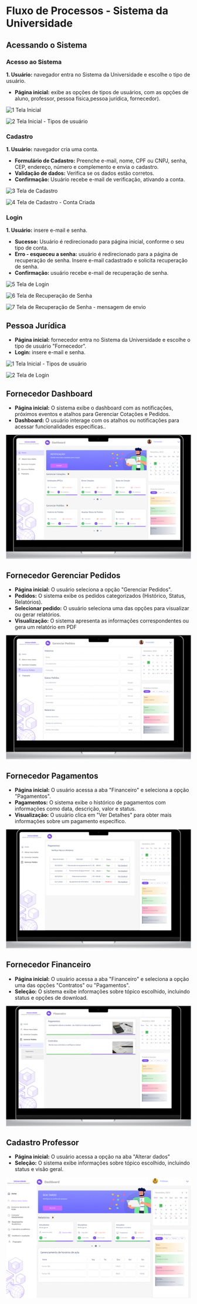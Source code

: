 # Fluxo de Processos - Sistema da Universidade

## Acessando o Sistema

### Acesso ao Sistema 
**1. Usuário:** navegador entra no Sistema da Universidade e escolhe o tipo de usuário.
* **Página inicial:** exibe as opções de tipos de usuários, com as opções de aluno, professor, pessoa física,pessoa jurídica, fornecedor). 

![1  Tela Inicial](https://github.com/user-attachments/assets/e874167b-95e6-4ae3-9d50-51dc6125a638)

![2  Tela Inicial - Tipos de usuário](https://github.com/user-attachments/assets/d4582aee-5310-40f9-b012-002dadce3444)

### Cadastro
**1. Usuário:** navegador cria uma conta.
* **Formulário de Cadastro:** Preenche e-mail, nome, CPF ou CNPJ, senha, CEP, endereço, número e complemento e envia o cadastro.
*  **Validação de dados:** Verifica se os dados estão corretos.
*  **Confirmação:** Usuário recebe e-mail de verificação, ativando a conta.
  
![3  Tela de Cadastro](https://github.com/user-attachments/assets/51b424fd-0c1f-4e4b-b460-ac4a65cf1f5c)

![4  Tela de Cadastro - Conta Criada](https://github.com/user-attachments/assets/f5461896-e469-46d9-8d88-fd35762d1bc4)

### Login
**1. Usuário:** insere e-mail e senha.  
* **Sucesso:** Usuário é redirecionado para página inicial, conforme o seu tipo de conta.
* **Erro - esqueceu a senha:** usuário é redirecionado para a página de recuperação de senha. Insere e-mail cadastrado e solicita recuperação de senha.
*  **Confirmação:** usuário recebe e-mail de recuperação de senha. 

![5  Tela de Login](https://github.com/user-attachments/assets/4ec54b14-020a-49fa-8b4f-9b382ae54c22)

![6  Tela de  Recuperação de Senha](https://github.com/user-attachments/assets/024b4172-8785-4847-a9d7-e985a250ddfb)

![7  Tela de  Recuperação de Senha - mensagem de envio](https://github.com/user-attachments/assets/04195f9d-0f25-4a6f-ba13-6b23d32ee06e)

## Pessoa Jurídica

* **Página inicial:** fornecedor entra no Sistema da Universidade e escolhe o tipo de usuário "Fornecedor".
* **Login:** insere e-mail e senha.

![1  Tela Inicial - Tipos de usuário](https://github.com/user-attachments/assets/d4582aee-5310-40f9-b012-002dadce3444)

![2  Tela de Login](https://github.com/user-attachments/assets/4ec54b14-020a-49fa-8b4f-9b382ae54c22)

## Fornecedor Dashboard

* **Página inicial:** O sistema exibe o dashboard com as notificações, próximos eventos e atalhos para Gerenciar Cotações e Pedidos.
* **Dashboard:** O usuário interage com os atalhos ou notificações para acessar funcionalidades específicas..

![1  Tela Inicial - dashboard](https://github.com/isahfontenele/grupo8_senac_ads/blob/main/assets/dashboard-fornecedor.png)

## Fornecedor Gerenciar Pedidos

* **Página inicial:** O usuário seleciona a opção "Gerenciar Pedidos".
* **Pedidos:** O sistema exibe os pedidos categorizados (Histórico, Status, Relatórios).
* **Selecionar pedido:** O usuário seleciona uma das opções para visualizar ou gerar relatórios.
* **Visualização:** O sistema apresenta as informações correspondentes ou gera um relatório em PDF
  
![1  pedidos ](https://github.com/isahfontenele/grupo8_senac_ads/blob/main/assets/pedidos-fornecedor.png) 

## Fornecedor Pagamentos

* **Página inicial:** O usuário acessa a aba "Financeiro" e seleciona a opção "Pagamentos".
* **Pagamentos:** O sistema exibe o histórico de pagamentos com informações como data, descrição, valor e status.
* **Visualização:** O usuário clica em "Ver Detalhes" para obter mais informações sobre um pagamento específico.

![1  pagamento ](https://github.com/isahfontenele/grupo8_senac_ads/blob/main/assets/pagamentos-fornecedor.png) 

## Fornecedor Financeiro

* **Página inicial:** O usuário acessa a aba "Financeiro" e seleciona a opção uma das opções "Contratos" ou "Pagamentos".
* **Seleção:** O sistema exibe informações sobre tópico escolhido, incluindo status e opções de download.
  
![1  pagamento ](https://github.com/isahfontenele/grupo8_senac_ads/blob/main/assets/finaceiro-fornecedor.png) 

## Cadastro Professor

* **Página inicial:** O usuário acessa a opção na aba "Alterar dados" 
* **Seleção:** O sistema exibe informações sobre tópico escolhido, incluindo status e visão geral.
  
![1  Tela Inicial ](https://github.com/isahfontenele/grupo8_senac_ads/blob/main/assets/professor-alterar-dados.png?raw=true) 

